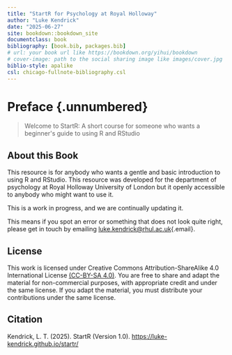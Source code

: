 ```yaml
---
title: "StartR for Psychology at Royal Holloway"
author: "Luke Kendrick"
date: "2025-06-27"
site: bookdown::bookdown_site
documentclass: book
bibliography: [book.bib, packages.bib]
# url: your book url like https://bookdown.org/yihui/bookdown
# cover-image: path to the social sharing image like images/cover.jpg
biblio-style: apalike
csl: chicago-fullnote-bibliography.csl
---
```


# Preface {.unnumbered}

> Welcome to StartR: A short course for someone who wants a beginner's guide to using R and RStudio

## About this Book

This resource is for anybody who wants a gentle and basic introduction to using R and RStudio. This resource was developed for the department of psychology at Royal Holloway University of London but it openly accessible to anybody who might want to use it.

This is a work in progress, and we are continually updating it.

This means if you spot an error or something that does not look quite right, please get in touch by emailing [luke.kendrick\@rhul.ac.uk](mailto:luke.kendrick@rhul.ac.uk){.email}.

## **License**

This work is licensed under Creative Commons Attribution-ShareAlike 4.0 International License [(CC-BY-SA 4.0)](https://creativecommons.org/licenses/by-sa/4.0/). You are free to share and adapt the material for non-commercial purposes, with appropriate credit and under the same license. If you adapt the material, you must distribute your contributions under the same license.

## **Citation**

Kendrick, L. T. (2025). StartR (Version 1.0). <https://luke-kendrick.github.io/startr/>
